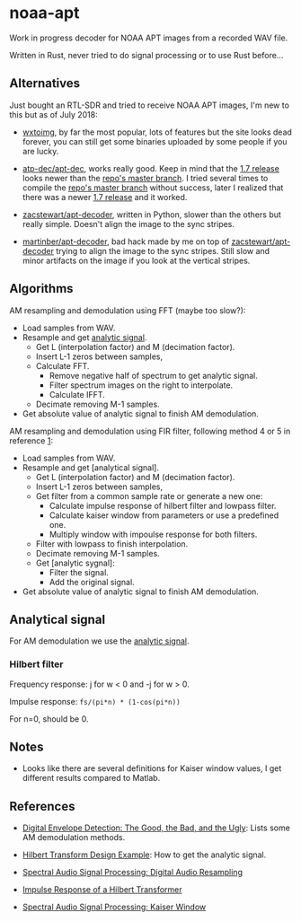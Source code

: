 # noaa-apt

Work in progress decoder for NOAA APT images from a recorded WAV file.

Written in Rust, never tried to do signal processing or to use Rust before...

## Alternatives

Just bought an RTL-SDR and tried to receive NOAA APT images, I'm new to this but
as of July 2018:

- [wxtoimg], by far the most popular, lots of features but the site looks dead
  forever, you can still get some binaries uploaded by some people if you are
  lucky.

- [atp-dec/apt-dec], works really good. Keep in mind that the [1.7 release]
  looks newer than the [repo's master branch]. I tried several times to compile
  the [repo's master branch] without success, later I realized that there was a
  newer [1.7 release] and it worked.

- [zacstewart/apt-decoder], written in Python, slower than the others but really
  simple. Doesn't align the image to the sync stripes.

- [martinber/apt-decoder], bad hack made by me on top of
  [zacstewart/apt-decoder] trying to align the image to the sync stripes. Still
  slow and minor artifacts on the image if you look at the vertical stripes.

[wxtoimg]: http://wxtoimg.com/
[atp-dec/apt-dec]: https://github.com/csete/aptdec
[1.7 release]: https://github.com/csete/aptdec/releases
[repo's master branch]: https://github.com/csete/aptdec
[zacstewart/apt-decoder]: https://github.com/zacstewart/apt-decoder
[martinber/apt-decoder]: https://github.com/martinber/apt-decoder

## Algorithms

AM resampling and demodulation using FFT (maybe too slow?):

- Load samples from WAV.
- Resample and get [analytic signal].
  - Get L (interpolation factor) and M (decimation factor).
  - Insert L-1 zeros between samples,
  - Calculate FFT.
    - Remove negative half of spectrum to get analytic signal.
    - Filter spectrum images on the right to interpolate.
    - Calculate IFFT.
  - Decimate removing M-1 samples.
- Get absolute value of analytic signal to finish AM demodulation.

AM resampling and demodulation using FIR filter, following method 4 or 5 in
reference [1]:

- Load samples from WAV.
- Resample and get [analytical signal].
  - Get L (interpolation factor) and M (decimation factor).
  - Insert L-1 zeros between samples,
  - Get filter from a common sample rate or generate a new one:
    - Calculate impulse response of hilbert filter and lowpass filter.
    - Calculate kaiser window from parameters or use a predefined one.
    - Multiply window with impoulse response for both filters.
  - Filter with lowpass to finish interpolation.
  - Decimate removing M-1 samples.
  - Get [analytic sygnal]:
    - Filter the signal.
    - Add the original signal.
- Get absolute value of analytic signal to finish AM demodulation.


## Analytical signal

For AM demodulation we use the [analytic signal].

### Hilbert filter

Frequency response: j for w < 0 and -j for w > 0.

Impulse response: `fs/(pi*n) * (1-cos(pi*n))`

For n=0, should be 0.

## Notes

- Looks like there are several definitions for Kaiser window values, I get
  different results compared to Matlab.

## References

- [Digital Envelope Detection: The Good, the Bad, and the Ugly][1]: Lists some
  AM demodulation methods.

- [Hilbert Transform Design Example][2]: How to get the analytic signal.

- [Spectral Audio Signal Processing: Digital Audio Resampling][3]

- [Impulse Response of a Hilbert Transformer][4]

- [Spectral Audio Signal Processing: Kaiser Window][5]

[1]: https://www.dsprelated.com/showarticle/938.php
[2]: https://www.dsprelated.com/freebooks/sasp/Hilbert_Transform_Design_Example.html
[3]: https://ccrma.stanford.edu/~jos/resample/
[4]: https://flylib.com/books/en/2.729.1/impulse_response_of_a_hilbert_transformer.html
[5]: https://ccrma.stanford.edu/~jos/sasp/Kaiser_Window.html

[analytic signal]: https://en.wikipedia.org/wiki/Analytic_signal
